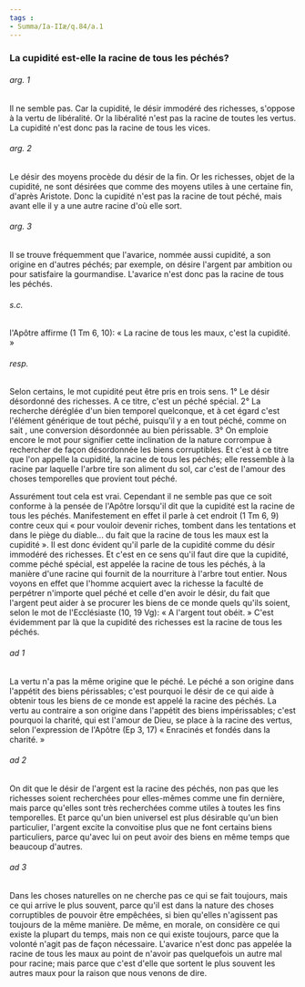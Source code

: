 ```yaml
---
tags : 
- Summa/Ia-IIæ/q.84/a.1
---
```


### La cupidité est-elle la racine de tous les péchés?

###### arg. 1
Il ne semble pas. Car la cupidité, le désir immodéré des richesses, s'oppose à la vertu de libéralité. Or la libéralité n'est pas la racine de toutes les vertus. La cupidité n'est donc pas la racine de tous les vices. 

###### arg. 2
Le désir des moyens procède du désir de la fin. Or les richesses, objet de la cupidité, ne sont désirées que comme des moyens utiles à une certaine fin, d'après Aristote. Donc la cupidité n'est pas la racine de tout péché, mais avant elle il y a une autre racine d'où elle sort. 

###### arg. 3
Il se trouve fréquemment que l'avarice, nommée aussi cupidité, a son origine en d'autres péchés; par exemple, on désire l'argent par ambition ou pour satisfaire la gourmandise. L'avarice n'est donc pas la racine de tous les péchés. 

###### s.c.
l'Apôtre affirme (1 Tm 6, 10): « La racine de tous les maux, c'est la cupidité. » 

###### resp.
Selon certains, le mot cupidité peut être pris en trois sens. 1° Le désir désordonné des richesses. A ce titre, c'est un péché spécial. 2° La recherche déréglée d'un bien temporel quelconque, et à cet égard c'est l'élément générique de tout péché, puisqu'il y a en tout péché, comme on sait , une conversion désordonnée au bien périssable. 3° On emploie encore le mot pour signifier cette inclination de la nature corrompue à rechercher de façon désordonnée les biens corruptibles. Et c'est à ce titre que l'on appelle la cupidité, la racine de tous les péchés; elle ressemble à la racine par laquelle l'arbre tire son aliment du sol, car c'est de l'amour des choses temporelles que provient tout péché. 

Assurément tout cela est vrai. Cependant il ne semble pas que ce soit conforme à la pensée de l'Apôtre lorsqu'il dit que la cupidité est la racine de tous les péchés. Manifestement en effet il parle à cet endroit (1 Tm 6, 9) contre ceux qui « pour vouloir devenir riches, tombent dans les tentations et dans le piège du diable... du fait que la racine de tous les maux est la cupidité ». Il est donc évident qu'il parle de la cupidité comme du désir immodéré des richesses. Et c'est en ce sens qu'il faut dire que la cupidité, comme péché spécial, est appelée la racine de tous les péchés, à la manière d'une racine qui fournit de la nourriture à l'arbre tout entier. Nous voyons en effet que l'homme acquiert avec la richesse la faculté de perpétrer n'importe quel péché et celle d'en avoir le désir, du fait que l'argent peut aider à se procurer les biens de ce monde quels qu'ils soient, selon le mot de l'Ecclésiaste (10, 19 Vg): « A l'argent tout obéit. » C'est évidemment par là que la cupidité des richesses est la racine de tous les péchés. 

###### ad 1
La vertu n'a pas la même origine que le péché. Le péché a son origine dans l'appétit des biens périssables; c'est pourquoi le désir de ce qui aide à obtenir tous les biens de ce monde est appelé la racine des péchés. La vertu au contraire a son origine dans l'appétit des biens impérissables; c'est pourquoi la charité, qui est l'amour de Dieu, se place à la racine des vertus, selon l'expression de l'Apôtre (Ep 3, 17) « Enracinés et fondés dans la charité. » 

###### ad 2
On dit que le désir de l'argent est la racine des péchés, non pas que les richesses soient recherchées pour elles-mêmes comme une fin dernière, mais parce qu'elles sont très recherchées comme utiles à toutes les fins temporelles. Et parce qu'un bien universel est plus désirable qu'un bien particulier, l'argent excite la convoitise plus que ne font certains biens particuliers, parce qu'avec lui on peut avoir des biens en même temps que beaucoup d'autres. 

###### ad 3
Dans les choses naturelles on ne cherche pas ce qui se fait toujours, mais ce qui arrive le plus souvent, parce qu'il est dans la nature des choses corruptibles de pouvoir être empêchées, si bien qu'elles n'agissent pas toujours de la même manière. De même, en morale, on considère ce qui existe la plupart du temps, mais non ce qui existe toujours, parce que la volonté n'agit pas de façon nécessaire. L'avarice n'est donc pas appelée la racine de tous les maux au point de n'avoir pas quelquefois un autre mal pour racine; mais parce que c'est d'elle que sortent le plus souvent les autres maux pour la raison que nous venons de dire. 

